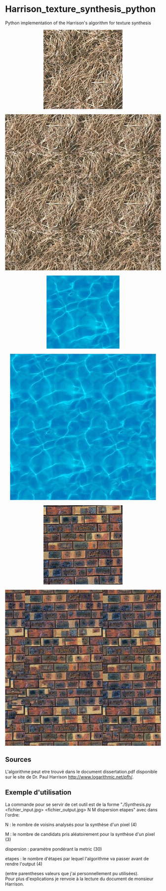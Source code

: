 # Harrison_texture_synthesis_python
Python implementation of the Harrison's algorithm for texture synthesis

<p align="center"><img alt="texture1" src="https://github.com/TC5027/Harrison_texture_synthesis_python/blob/master/inputs/texture1.jpg"></p>
<p align="center"><img alt="texture1" src="https://github.com/TC5027/Harrison_texture_synthesis_python/blob/master/outputs/output1.jpg"></p>


<p align="center"><img alt="texture1" src="https://github.com/TC5027/Harrison_texture_synthesis_python/blob/master/inputs/texture2.jpg"></p>
<p align="center"><img alt="texture1" src="https://github.com/TC5027/Harrison_texture_synthesis_python/blob/master/outputs/output2.jpg"></p>

<p align="center"><img alt="texture1" src="https://github.com/TC5027/Harrison_texture_synthesis_python/blob/master/inputs/texture3.jpg"></p>
<p align="center"><img alt="texture1" src="https://github.com/TC5027/Harrison_texture_synthesis_python/blob/master/outputs/output3.jpg"></p>

## Sources

L'algorithme peut etre trouvé dans le document dissertation.pdf disponible sur le site de Dr. Paul Harrison http://www.logarithmic.net/pfh/.

## Exemple d'utilisation

La commande pour se servir de cet outil est de la forme "./Synthesis.py <fichier_input.jpg> <fichier_output.jpg> N M dispersion etapes" avec dans l'ordre:

N : le nombre de voisins analysés pour la synthèse d'un pixel (4)

M : le nombre de candidats pris aléatoirement pour la synthèse d'un pixel (3)

dispersion : paramètre pondérant la metric (30)

etapes : le nombre d'étapes par lequel l'algorithme va passer avant de rendre l'output (4)



(entre parentheses valeurs que j'ai personnellement pu utilisées).    
Pour plus d'explications je renvoie à la lecture du document de monsieur Harrison.
